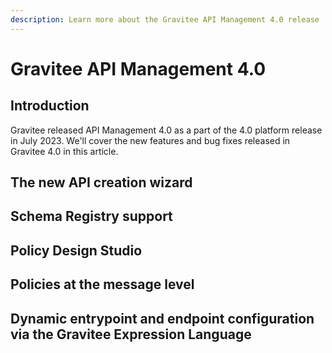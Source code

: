 ```yaml
---
description: Learn more about the Gravitee API Management 4.0 release
---
```


# Gravitee API Management 4.0

## Introduction

Gravitee released API Management 4.0 as a part of the 4.0 platform release in July 2023. We'll cover the new features and bug fixes released in Gravitee 4.0 in this article.&#x20;

## The new API creation wizard

## Schema Registry support

## Policy Design Studio

## Policies at the message level

## Dynamic entrypoint and endpoint configuration via the Gravitee Expression Language
